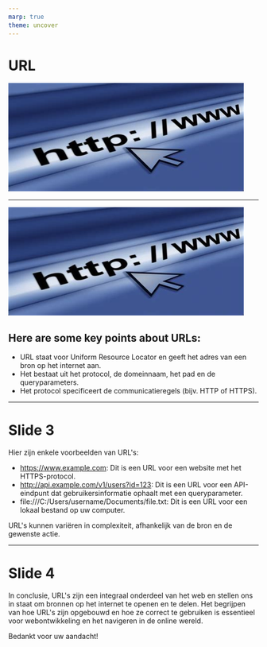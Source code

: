 ```yaml
---
marp: true
theme: uncover
---
```

<style>
    {
        background-color: black;
        color: white;
    }

    section.firstSlide {
        text-align: center;
    }

    section.firstSlide image {
        opacity: 0.5;
    }


</style>
<!--_class: firstSlide -->
# URL

![bg](assets/images/url.jpg)

---
<style>
    {
        font
    }
</style>
![bg left](assets/images/url.jpg)
## Here are some key points about URLs:

- URL staat voor Uniform Resource Locator en geeft het adres van een bron op het internet aan.
- Het bestaat uit het protocol, de domeinnaam, het pad en de queryparameters.
- Het protocol specificeert de communicatieregels (bijv. HTTP of HTTPS).



---

# Slide 3

Hier zijn enkele voorbeelden van URL's:

- https://www.example.com: Dit is een URL voor een website met het HTTPS-protocol.
- http://api.example.com/v1/users?id=123: Dit is een URL voor een API-eindpunt dat gebruikersinformatie ophaalt met een queryparameter.
- file:///C:/Users/username/Documents/file.txt: Dit is een URL voor een lokaal bestand op uw computer.

URL's kunnen variëren in complexiteit, afhankelijk van de bron en de gewenste actie.

---

# Slide 4

In conclusie, URL's zijn een integraal onderdeel van het web en stellen ons in staat om bronnen op het internet te openen en te delen. Het begrijpen van hoe URL's zijn opgebouwd en hoe ze correct te gebruiken is essentieel voor webontwikkeling en het navigeren in de online wereld.

Bedankt voor uw aandacht!
